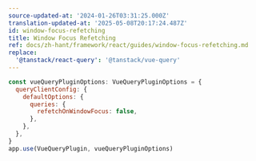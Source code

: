 ```yaml
---
source-updated-at: '2024-01-26T03:31:25.000Z'
translation-updated-at: '2025-05-08T20:17:24.487Z'
id: window-focus-refetching
title: Window Focus Refetching
ref: docs/zh-hant/framework/react/guides/window-focus-refetching.md
replace:
  '@tanstack/react-query': '@tanstack/vue-query'
---
```


[//]: # 'Example'

```js
const vueQueryPluginOptions: VueQueryPluginOptions = {
  queryClientConfig: {
    defaultOptions: {
      queries: {
        refetchOnWindowFocus: false,
      },
    },
  },
}
app.use(VueQueryPlugin, vueQueryPluginOptions)
```

[//]: # 'Example'
[//]: # 'ReactNative'
[//]: # 'ReactNative'
